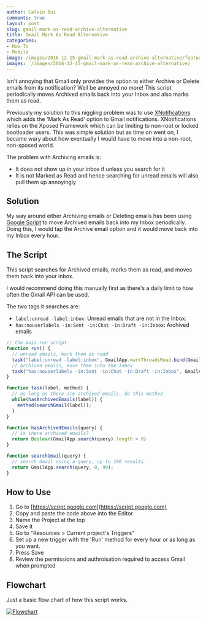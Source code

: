 ```yaml
---
author: Calvin Bui
comments: true
layout: post
slug: gmail-mark-as-read-archive-alternative
title: Gmail Mark As Read Alternative
categories:
- How-To
- Mobile
image: /images/2016-12-15-gmail-mark-as-read-archive-alternative/featured-image.jpg
images:  /images/2016-12-15-gmail-mark-as-read-archive-alternative/
---
```


Isn't annoying that Gmail only provides the option to either Archive or Delete emails from its notification? Well be annoyed no more! This script periodically moves Archived emails back into your Inbox and also marks them as read.

<!-- more -->

Previously my solution to this niggling problem was to use [XNotifications](https://play.google.com/store/apps/details?id=com.Taptigo.Xposed.XNotifications&hl=en) which adds the 'Mark As Read' option to Gmail notifications. XNotifications relies on the Xposed Framework which can be limiting to non-root or locked bootloader  users. This was simple solution but as time on went on, I became wary about how eventually I would have to move into a non-root, non-xposed world.

The problem with Archiving emails is:

* It does not show up in your inbox if unless you search for it
* It is not Marked as Read and hence searching for unread emails will also pull them up annoyingly

## Solution

My way around either Archiving emails or Deleting emails has been using [Google Script](https://www.google.com/script/start/) to move Archived emails back into my Inbox periodically. Doing this, I would tap the Archive email option and it would move back into my Inbox every hour.

## The Script

This script searches for Archived emails, marks them as read, and moves them back into your inbox.

I would recommend doing this manually first as there's a daily limit to how often the Gmail API can be used.

The two tags it searches are:

* `label:unread -label:inbox`: Unread emails that are not in the Inbox.
* `has:nouserlabels -in:Sent -in:Chat -in:Draft -in:Inbox`: Archived emails

```javascript
// the main run script
function run() {
  // unread emails, mark them as read
  task("label:unread -label:inbox", GmailApp.markThreadsRead.bind(GmailApp));
  // archived emails, move them into the Inbox
  task("has:nouserlabels -in:Sent -in:Chat -in:Draft -in:Inbox", GmailApp.moveThreadsToInbox.bind(GmailApp));
}

function task(label, method) {
  // as long as there are archived emails, do this method
  while(hasArchivedEmails(label)) {
    method(searchGmail(label));
  }
}

function hasArchivedEmails(query) {
  // is there archived emails?
  return Boolean(GmailApp.search(query).length > 0)
}

function searchGmail(query) {
  // search Gmail using a query, up to 100 results
  return GmailApp.search(query, 0, 99);
}
```

## How to Use

1. Go to [https://script.google.com](https://script.google.com)
2. Copy and paste the code above into the Editor
3. Name the Project at the top
4. Save it
5. Go to "Resources > Current project's Triggers"
6. Set up a new trigger with the 'Run' method for every hour or as long as you want.
7. Press Save
8. Review the permissions and authroisation required to access Gmail when prompted

## Flowchart

Just a basic flow chart of how this script works.

[![Flowchart]({{page.images}}flowchart.PNG)]({{page.images}}flowchart.PNG)
